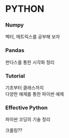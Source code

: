 # PYTHON

### Numpy
벡터, 메트릭스를 공부해 보자
  
### Pandas
판다스를 통한 시각화 정리

### Tutorial 
기초부터 클래스까지  
다양한 예제를 통한 파이썬 예제 

### Effective Python 
파이썬 코딩의 기술 정리 
  
크롤링??
  
 
